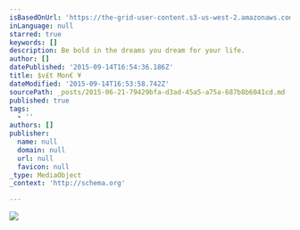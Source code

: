 ```yaml
---
isBasedOnUrl: 'https://the-grid-user-content.s3-us-west-2.amazonaws.com/0e991c7b-8c14-4344-b967-c682c8cde898.jpg'
inLanguage: null
starred: true
keywords: []
description: Be bold in the dreams you dream for your life.
author: []
datePublished: '2015-09-14T16:54:36.186Z'
title: $v£t Mon€ ¥
dateModified: '2015-09-14T16:53:58.742Z'
sourcePath: _posts/2015-06-21-79429bfa-d3ad-45a5-a75a-687b8b6041cd.md
published: true
tags:
  - ''
authors: []
publisher:
  name: null
  domain: null
  url: null
  favicon: null
_type: MediaObject
_context: 'http://schema.org'

---
```

![](https://the-grid-user-content.s3-us-west-2.amazonaws.com/0e991c7b-8c14-4344-b967-c682c8cde898.jpg)
